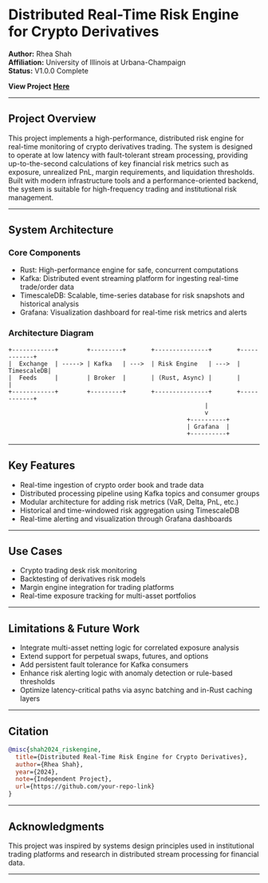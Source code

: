# Distributed Real-Time Risk Engine for Crypto Derivatives

**Author:** Rhea Shah  
**Affiliation:** University of Illinois at Urbana-Champaign  
**Status:** V1.0.0 Complete

**View Project** [**Here**](https://crypto-risk-engine.lovable.app/)

---

## Project Overview

This project implements a high-performance, distributed risk engine for real-time monitoring of crypto derivatives trading. The system is designed to operate at low latency with fault-tolerant stream processing, providing up-to-the-second calculations of key financial risk metrics such as exposure, unrealized PnL, margin requirements, and liquidation thresholds. Built with modern infrastructure tools and a performance-oriented backend, the system is suitable for high-frequency trading and institutional risk management.

---

## System Architecture

### Core Components

- Rust: High-performance engine for safe, concurrent computations
- Kafka: Distributed event streaming platform for ingesting real-time trade/order data
- TimescaleDB: Scalable, time-series database for risk snapshots and historical analysis
- Grafana: Visualization dashboard for real-time risk metrics and alerts

### Architecture Diagram

```
+------------+        +---------+       +---------------+       +------------+
|  Exchange  | -----> | Kafka   | --->  | Risk Engine   | --->  | TimescaleDB|
|  Feeds     |        | Broker  |       | (Rust, Async) |       |            |
+------------+        +---------+       +---------------+       +------------+
                                                       |
                                                       v
                                                  +----------+
                                                  | Grafana  |
                                                  +----------+
```

---

## Key Features

- Real-time ingestion of crypto order book and trade data
- Distributed processing pipeline using Kafka topics and consumer groups
- Modular architecture for adding risk metrics (VaR, Delta, PnL, etc.)
- Historical and time-windowed risk aggregation using TimescaleDB
- Real-time alerting and visualization through Grafana dashboards

---

## Use Cases

- Crypto trading desk risk monitoring
- Backtesting of derivatives risk models
- Margin engine integration for trading platforms
- Real-time exposure tracking for multi-asset portfolios

---

## Limitations & Future Work

- Integrate multi-asset netting logic for correlated exposure analysis
- Extend support for perpetual swaps, futures, and options
- Add persistent fault tolerance for Kafka consumers
- Enhance risk alerting logic with anomaly detection or rule-based thresholds
- Optimize latency-critical paths via async batching and in-Rust caching layers

---

## Citation

```bibtex
@misc{shah2024_riskengine,
  title={Distributed Real-Time Risk Engine for Crypto Derivatives},
  author={Rhea Shah},
  year={2024},
  note={Independent Project},
  url={https://github.com/your-repo-link}
}
```

---

## Acknowledgments

This project was inspired by systems design principles used in institutional trading platforms and research in distributed stream processing for financial data.

---
